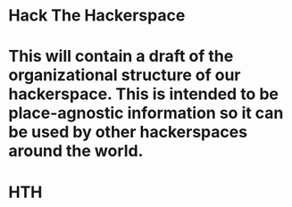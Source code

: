 # Hack The Hackerspace #

This will contain a draft of the organizational structure of our hackerspace. This is intended to be place-agnostic information so it can be used by other hackerspaces around the world.
=======
HTH
=======


